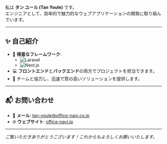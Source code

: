 
私は **タン ユール (Tan Youle)** です。  
エンジニアとして、効率的で魅力的なウェブアプリケーションの開発に取り組んでいます。  

---

## ✨ 自己紹介
- 🌟 **得意なフレームワーク**:
  - ![Laravel](https://img.shields.io/badge/-Laravel-FF2D20?logo=laravel&logoColor=white)  
  - ![Next.js](https://img.shields.io/badge/-Next.js-000000?logo=next.js&logoColor=white)  
- 💻 **フロントエンド**と**バックエンド**の両方でプロジェクトを担当できます。
- 🚀 チームと協力し、迅速で質の高いソリューションを提供します。

---

## 📬 お問い合わせ
- 📧 **メール**: [tan-youle@office-navi.co.jp](mailto:tan-youle@office-navi.co.jp)  
- 🌐 **ウェブサイト**: [office-navi.jp](https://www.office-navi.jp)

---

*ご覧いただきありがとうございます！これからもよろしくお願いいたします。*
